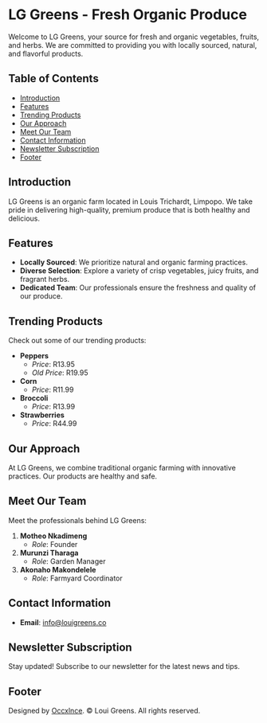 # LG Greens - Fresh Organic Produce

Welcome to LG Greens, your source for fresh and organic vegetables, fruits, and herbs. We are committed to providing you with locally sourced, natural, and flavorful products.

## Table of Contents

- [Introduction](#introduction)
- [Features](#features)
- [Trending Products](#trending-products)
- [Our Approach](#our-approach)
- [Meet Our Team](#meet-our-team)
- [Contact Information](#contact-information)
- [Newsletter Subscription](#newsletter-subscription)
- [Footer](#footer)

## Introduction

LG Greens is an organic farm located in Louis Trichardt, Limpopo. We take pride in delivering high-quality, premium produce that is both healthy and delicious.

## Features

- **Locally Sourced**: We prioritize natural and organic farming practices.
- **Diverse Selection**: Explore a variety of crisp vegetables, juicy fruits, and fragrant herbs.
- **Dedicated Team**: Our professionals ensure the freshness and quality of our produce.

## Trending Products

Check out some of our trending products:

- **Peppers**
  - *Price*: R13.95
  - *Old Price*: R19.95
- **Corn**
  - *Price*: R11.99
- **Broccoli**
  - *Price*: R13.99
- **Strawberries**
  - *Price*: R44.99

## Our Approach

At LG Greens, we combine traditional organic farming with innovative practices. Our products are healthy and safe.

## Meet Our Team

Meet the professionals behind LG Greens:

1. **Motheo Nkadimeng**
   - *Role*: Founder
2. **Murunzi Tharaga**
   - *Role*: Garden Manager
3. **Akonaho Makondelele**
   - *Role*: Farmyard Coordinator

## Contact Information

- **Email**: [info@louigreens.co](mailto:info@louigreens.co)

## Newsletter Subscription

Stay updated! Subscribe to our newsletter for the latest news and tips.

## Footer

Designed by [Occxlnce](https://www.occxlnce.netlify.app). &copy; Loui Greens. All rights reserved.
